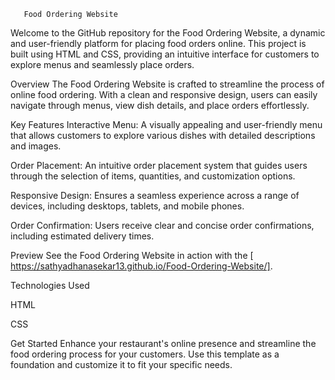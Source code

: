        Food Ordering Website
Welcome to the GitHub repository for the Food Ordering Website, a dynamic and user-friendly platform for placing food orders online. This project is built using HTML and CSS, providing an intuitive interface for customers to explore menus and seamlessly place orders.

Overview
The Food Ordering Website is crafted to streamline the process of online food ordering. With a clean and responsive design, users can easily navigate through menus, view dish details, and place orders effortlessly.

Key Features
Interactive Menu:
A visually appealing and user-friendly menu that allows customers to explore various dishes with detailed descriptions and images.

Order Placement: 
An intuitive order placement system that guides users through the selection of items, quantities, and customization options.

Responsive Design: 
Ensures a seamless experience across a range of devices, including desktops, tablets, and mobile phones.

Order Confirmation:
Users receive clear and concise order confirmations, including estimated delivery times.

Preview
See the Food Ordering Website in action with the [ https://sathyadhanasekar13.github.io/Food-Ordering-Website/].



Technologies Used

HTML

CSS

Get Started
Enhance your restaurant's online presence and streamline the food ordering process for your customers. Use this template as a foundation and customize it to fit your specific needs.



